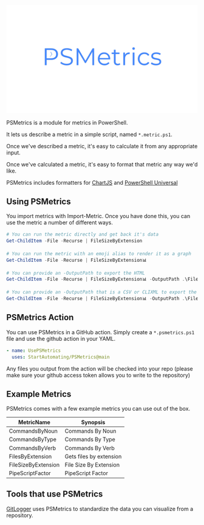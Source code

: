 <div align='center'>
<img src='Assets/PSMetrics.png' alt='PSMetrics' />
</div>


PSMetrics is a module for metrics in PowerShell.

It lets us describe a metric in a simple script, named `*.metric.ps1`.

Once we've described a metric, it's easy to calculate it from any appropriate input.

Once we've calculated a metric, it's easy to format that metric any way we'd like.

PSMetrics includes formatters for [ChartJS](https://chartjs.org) and [PowerShell Universal](https://ironmansoftware.com/powershell-universal-dashboard)

## Using PSMetrics

You import metrics with Import-Metric.  Once you have done this, you can use the metric a number of different ways.

~~~PowerShell
# You can run the metric directly and get back it's data
Get-ChildItem -File -Recurse | FileSizeByExtension

# You can run the metric with an emoji alias to render it as a graph 
Get-ChildItem -File -Recurse | FileSizeByExtension📊

# You can provide an -OutputPath to export the HTML
Get-ChildItem -File -Recurse | FileSizeByExtension📊 -OutputPath .\FileSizeByExtension.html

# You can provide an -OutputPath that is a CSV or CLIXML to export the data
Get-ChildItem -File -Recurse | FileSizeByExtension📊 -OutputPath .\FileSizeByExtension.Clixml
~~~

## PSMetrics Action

You can use PSMetrics in a GitHub action.  Simply create a `*.psmetrics.ps1` file and use the github action in your YAML.

~~~yaml
- name: UsePSMetrics
  uses: StartAutomating/PSMetrics@main
~~~

Any files you output from the action will be checked into your repo (please make sure your github access token allows you to write to the repository)

## Example Metrics

PSMetrics comes with a few example metrics you can use out of the box.


|MetricName         |Synopsis               |
|-------------------|-----------------------|
|CommandsByNoun     |Commands By Noun       |
|CommandsByType     |Commands By Type       |
|CommandsByVerb     |Commands By Verb       |
|FilesByExtension   |Gets files by extension|
|FileSizeByExtension|File Size By Extension |
|PipeScriptFactor   |PipeScript Factor      |



## Tools that use PSMetrics

[GitLogger](https://gitlogger.com/GitLogger-Metrics/) uses PSMetrics to standardize the data you can visualize from a repository.
